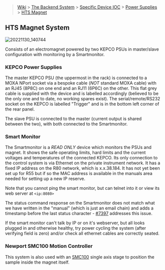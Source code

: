 > [Wiki](Home) > [The Backend System](The-Backend-System) > [Specific Device IOC](Specific-Device-IOC) > [Power Supplies](Power-Supplies) > [HTS Magnet](HTS-Magnet)

## HTS Magnet System
![20221130_140744](https://user-images.githubusercontent.com/14823767/204819524-231b166f-1085-4ad6-b43e-59eb3096af49.jpg)


Consists of an electromagnet powered by two KEPCO PSUs in master/slave configuration with monitoring by a Smartmonitor.

### KEPCO Power Supplies

The master KEPCO PSU (the uppermost in the rack) is connected to a MOXA NPort socket via a bespoke cable (_NOT_ standard MOXA cable) with an RJ45 (8P8C) on one end and an RJ11 (6P6C) on the other.  This flat grey cable is supplied with the device and is labelled accordingly (believed to be the only one and to date, no working spares exist).  The serial/remote/RS232 socket on the KEPCO is labelled "Trigger" and is in the bottom left corner of the rear panel.

The slave PSU is connected to the master (current output is shared between the two), with both connected to the Smartmonitor.

### Smart Monitor

The Smartmonitor is a _READ ONLY_ device which monitors the PSUs and magnet.  It shows the safe operating limits, hard limits and the current voltages and temperatures of the connected KEPCO.  Its only connection to the control system is via Ethernet on the private instrument network.  It has a fixed IP address on the R80 network, which is x.x.38.184. It has not yet been set up for R55 but if so the MAC address is available in the manuals area needed for setting up a new IP reserve.

Note that you cannot ping the smart monitor, but can telnet into it or view its web server at `<ip:8080>`

The status command response on the Smartmonitor does not match what we have written in the "manual" (which is just an email chain) and adds a timestamp before the last status character - [#7397](https://github.com/ISISComputingGroup/IBEX/issues/7397) addresses this issue.

If the smart monitor can't talk by IP or on it's webserver, but all looks plugged in and otherwise healthy, try power cycling the system (after verifying field is zero) and/or check all ethernet cables are correctly seated.

### Newport SMC100 Motion Controller

This system is also used with an [SMC100](https://github.com/ISISComputingGroup/ibex_developers_manual/wiki/SMC100) single axis stage to position the sample inside the magnet itself.
